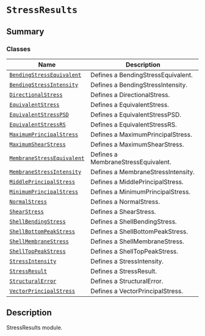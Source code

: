# `StressResults`

<a id="summary"></a>

## Summary

### Classes

| Name | Description |
|----------------------------------------------------------------------------------------------------------------------------------------------------------------------|--------------------------------------|
| [`BendingStressEquivalent`](BendingStressEquivalent.md#ansys.mechanical.stubs.v242.Ansys.ACT.Automation.Mechanical.Results.StressResults.BendingStressEquivalent)    | Defines a BendingStressEquivalent.   |
| [`BendingStressIntensity`](BendingStressIntensity.md#ansys.mechanical.stubs.v242.Ansys.ACT.Automation.Mechanical.Results.StressResults.BendingStressIntensity)       | Defines a BendingStressIntensity.    |
| [`DirectionalStress`](DirectionalStress.md#ansys.mechanical.stubs.v242.Ansys.ACT.Automation.Mechanical.Results.StressResults.DirectionalStress)                      | Defines a DirectionalStress.         |
| [`EquivalentStress`](EquivalentStress.md#ansys.mechanical.stubs.v242.Ansys.ACT.Automation.Mechanical.Results.StressResults.EquivalentStress)                         | Defines a EquivalentStress.          |
| [`EquivalentStressPSD`](EquivalentStressPSD.md#ansys.mechanical.stubs.v242.Ansys.ACT.Automation.Mechanical.Results.StressResults.EquivalentStressPSD)                | Defines a EquivalentStressPSD.       |
| [`EquivalentStressRS`](EquivalentStressRS.md#ansys.mechanical.stubs.v242.Ansys.ACT.Automation.Mechanical.Results.StressResults.EquivalentStressRS)                   | Defines a EquivalentStressRS.        |
| [`MaximumPrincipalStress`](MaximumPrincipalStress.md#ansys.mechanical.stubs.v242.Ansys.ACT.Automation.Mechanical.Results.StressResults.MaximumPrincipalStress)       | Defines a MaximumPrincipalStress.    |
| [`MaximumShearStress`](MaximumShearStress.md#ansys.mechanical.stubs.v242.Ansys.ACT.Automation.Mechanical.Results.StressResults.MaximumShearStress)                   | Defines a MaximumShearStress.        |
| [`MembraneStressEquivalent`](MembraneStressEquivalent.md#ansys.mechanical.stubs.v242.Ansys.ACT.Automation.Mechanical.Results.StressResults.MembraneStressEquivalent) | Defines a MembraneStressEquivalent.  |
| [`MembraneStressIntensity`](MembraneStressIntensity.md#ansys.mechanical.stubs.v242.Ansys.ACT.Automation.Mechanical.Results.StressResults.MembraneStressIntensity)    | Defines a MembraneStressIntensity.   |
| [`MiddlePrincipalStress`](MiddlePrincipalStress.md#ansys.mechanical.stubs.v242.Ansys.ACT.Automation.Mechanical.Results.StressResults.MiddlePrincipalStress)          | Defines a MiddlePrincipalStress.     |
| [`MinimumPrincipalStress`](MinimumPrincipalStress.md#ansys.mechanical.stubs.v242.Ansys.ACT.Automation.Mechanical.Results.StressResults.MinimumPrincipalStress)       | Defines a MinimumPrincipalStress.    |
| [`NormalStress`](NormalStress.md#ansys.mechanical.stubs.v242.Ansys.ACT.Automation.Mechanical.Results.StressResults.NormalStress)                                     | Defines a NormalStress.              |
| [`ShearStress`](ShearStress.md#ansys.mechanical.stubs.v242.Ansys.ACT.Automation.Mechanical.Results.StressResults.ShearStress)                                        | Defines a ShearStress.               |
| [`ShellBendingStress`](ShellBendingStress.md#ansys.mechanical.stubs.v242.Ansys.ACT.Automation.Mechanical.Results.StressResults.ShellBendingStress)                   | Defines a ShellBendingStress.        |
| [`ShellBottomPeakStress`](ShellBottomPeakStress.md#ansys.mechanical.stubs.v242.Ansys.ACT.Automation.Mechanical.Results.StressResults.ShellBottomPeakStress)          | Defines a ShellBottomPeakStress.     |
| [`ShellMembraneStress`](ShellMembraneStress.md#ansys.mechanical.stubs.v242.Ansys.ACT.Automation.Mechanical.Results.StressResults.ShellMembraneStress)                | Defines a ShellMembraneStress.       |
| [`ShellTopPeakStress`](ShellTopPeakStress.md#ansys.mechanical.stubs.v242.Ansys.ACT.Automation.Mechanical.Results.StressResults.ShellTopPeakStress)                   | Defines a ShellTopPeakStress.        |
| [`StressIntensity`](StressIntensity.md#ansys.mechanical.stubs.v242.Ansys.ACT.Automation.Mechanical.Results.StressResults.StressIntensity)                            | Defines a StressIntensity.           |
| [`StressResult`](StressResult.md#ansys.mechanical.stubs.v242.Ansys.ACT.Automation.Mechanical.Results.StressResults.StressResult)                                     | Defines a StressResult.              |
| [`StructuralError`](StructuralError.md#ansys.mechanical.stubs.v242.Ansys.ACT.Automation.Mechanical.Results.StressResults.StructuralError)                            | Defines a StructuralError.           |
| [`VectorPrincipalStress`](VectorPrincipalStress.md#ansys.mechanical.stubs.v242.Ansys.ACT.Automation.Mechanical.Results.StressResults.VectorPrincipalStress)          | Defines a VectorPrincipalStress.     |

<a id="description"></a>

## Description

StressResults module.

<!-- !! processed by numpydoc !! -->

